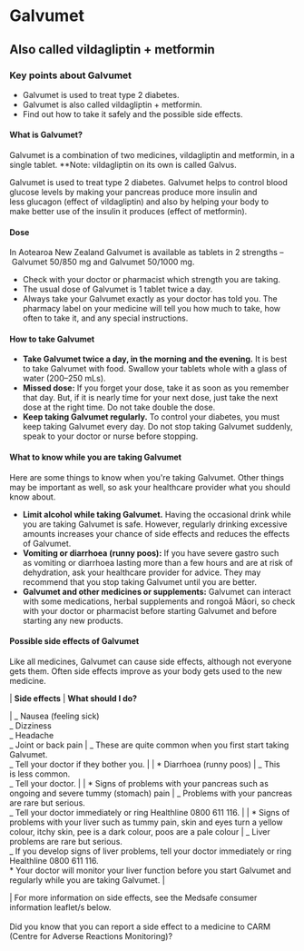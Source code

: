 # Galvumet

## Also called vildagliptin + metformin

### Key points about Galvumet

- Galvumet is used to treat type 2 diabetes.
- Galvumet is also called vildagliptin + metformin.
- Find out how to take it safely and the possible side effects.

#### What is Galvumet?

Galvumet is a combination of two medicines, vildagliptin and metformin, in a single tablet. \*\*Note: vildagliptin on its own is called Galvus.

Galvumet is used to treat type 2 diabetes. Galvumet helps to control blood glucose levels by making your pancreas produce more insulin and less glucagon (effect of vildagliptin) and also by helping your body to make better use of the insulin it produces (effect of metformin).

#### Dose

In Aotearoa New Zealand Galvumet is available as tablets in 2 strengths – Galvumet 50/850 mg and Galvumet 50/1000 mg.

- Check with your doctor or pharmacist which strength you are taking.
- The usual dose of Galvumet is 1 tablet twice a day.
- Always take your Galvumet exactly as your doctor has told you. The pharmacy label on your medicine will tell you how much to take, how often to take it, and any special instructions.

#### How to take Galvumet

- **Take Galvumet twice a day, in the morning and the evening.** It is best to take Galvumet with food. Swallow your tablets whole with a glass of water (200–250 mLs).
- **Missed dose:** If you forget your dose, take it as soon as you remember that day. But, if it is nearly time for your next dose, just take the next dose at the right time. Do not take double the dose.
- **Keep taking Galvumet regularly.** To control your diabetes, you must keep taking Galvumet every day. Do not stop taking Galvumet suddenly, speak to your doctor or nurse before stopping.

#### What to know while you are taking Galvumet

Here are some things to know when you're taking Galvumet. Other things may be important as well, so ask your healthcare provider what you should know about.

- **Limit alcohol while taking Galvumet.** Having the occasional drink while you are taking Galvumet is safe. However, regularly drinking excessive amounts increases your chance of side effects and reduces the effects of Galvumet.
- **Vomiting or diarrhoea (runny poos):** If you have severe gastro such as vomiting or diarrhoea lasting more than a few hours and are at risk of dehydration, ask your healthcare provider for advice. They may recommend that you stop taking Galvumet until you are better.
- **Galvumet and other medicines or supplements:** Galvumet can interact with some medications, herbal supplements and rongoā Māori, so check with your doctor or pharmacist before starting Galvumet and before starting any new products.

#### Possible side effects of Galvumet

Like all medicines, Galvumet can cause side effects, although not everyone gets them. Often side effects improve as your body gets used to the new medicine.

| **Side effects** | **What should I do?**

| _ Nausea (feeling sick)<br>_ Dizziness<br>_ Headache<br>_ Joint or back pain | _ These are quite common when you first start taking Galvumet.<br>_ Tell your doctor if they bother you. |
| \* Diarrhoea (runny poos) | _ This is less common.<br>_ Tell your doctor. |
| \* Signs of problems with your pancreas such as ongoing and severe tummy (stomach) pain | _ Problems with your pancreas are rare but serious.<br>_ Tell your doctor immediately or ring Healthline 0800 611 116. |
| \* Signs of problems with your liver such as tummy pain, skin and eyes turn a yellow colour, itchy skin, pee is a dark colour, poos are a pale colour | _ Liver problems are rare but serious. <br>_ If you develop signs of liver problems, tell your doctor immediately or ring Healthline 0800 611 116.<br>\* Your doctor will monitor your liver function before you start Galvumet and regularly while you are taking Galvumet. |

| For more information on side effects, see the Medsafe consumer information leaflet/s below. <br> <br>Did you know that you can report a side effect to a medicine to CARM (Centre for Adverse Reactions Monitoring)?
